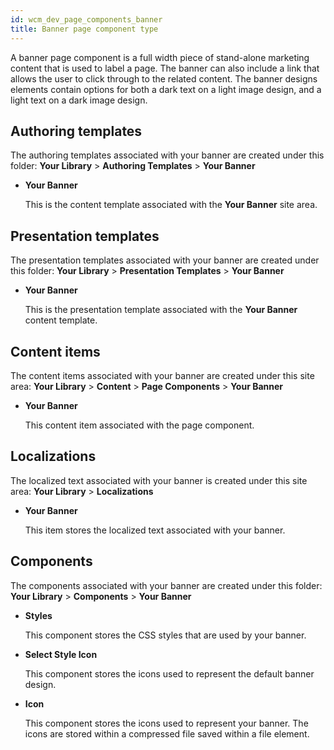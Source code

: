 ```yaml
---
id: wcm_dev_page_components_banner
title: Banner page component type
---
```





A banner page component is a full width piece of stand-alone marketing content that is used to label a page. The banner can also include a link that allows the user to click through to the related content. The banner designs elements contain options for both a dark text on a light image design, and a light text on a dark image design.

## Authoring templates

The authoring templates associated with your banner are created under this folder: **Your Library** \> **Authoring Templates** \> **Your Banner**

-   **Your Banner**

    This is the content template associated with the **Your Banner** site area.


## Presentation templates

The presentation templates associated with your banner are created under this folder: **Your Library** \> **Presentation Templates** \> **Your Banner**

-   **Your Banner**

    This is the presentation template associated with the **Your Banner** content template.


## Content items

The content items associated with your banner are created under this site area: **Your Library** \> **Content** \> **Page Components** \> **Your Banner**

-   **Your Banner**

    This content item associated with the page component.


## Localizations

The localized text associated with your banner is created under this site area: **Your Library** \> **Localizations**

-   **Your Banner**

    This item stores the localized text associated with your banner.


## Components

The components associated with your banner are created under this folder: **Your Library** \> **Components** \> **Your Banner**

-   **Styles**

    This component stores the CSS styles that are used by your banner.

-   **Select Style Icon**

    This component stores the icons used to represent the default banner design.

-   **Icon**

    This component stores the icons used to represent your banner. The icons are stored within a compressed file saved within a file element.


